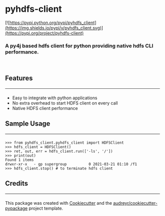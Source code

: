 # pyhdfs-client

[![https://pypi.python.org/pypi/pyhdfs_client](https://img.shields.io/pypi/v/pyhdfs_client.svg)](https://pypi.org/project/pyhdfs-client)
### A py4j based hdfs client for python providing native hdfs CLI performance.
<br>

## Features<hr>
- Easy to integrate with python applications
- No extra overhead to start HDFS client on every call
- Native HDFS client performance

## Sample Usage<hr>
```
>>> from pyhdfs_client.pyhdfs_client import HDFSClient
>>> hdfs_client = HDFSClient()
>>> ret, out, err = hdfs_client.run(['-ls', '/'])
>>> print(out)
Found 1 items
drwxr-xr-x   - gp supergroup          0 2021-03-21 01:10 /f1
>>> hdfs_client.stop() # to terminate hdfs client
```

## Credits<hr>
This package was created with [Cookiecutter](https://github.com/audreyr/cookiecutter) and the [audreyr/cookiecutter-pypackage](https://github.com/audreyr/cookiecutter-pypackage) project template.